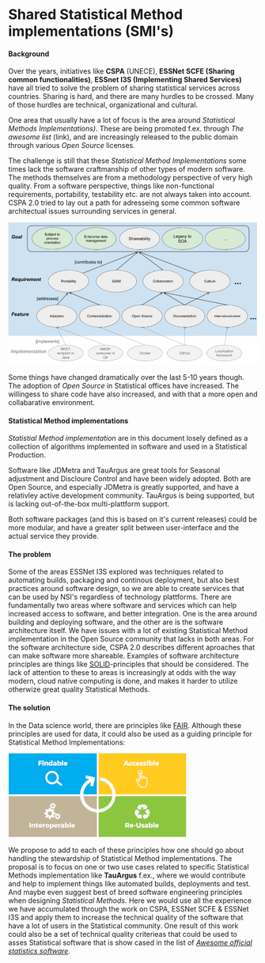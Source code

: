 # Shared Statistical Method implementations (SMI's)

#### Background

Over the years, initiatives like __CSPA__ (UNECE), __ESSNet SCFE (Sharing common functionalities)__, __ESSnet I3S (Implementing Shared Services)__ have all tried to solve the problem of sharing statistical services across countries. Sharing is hard, and there are many hurdles to be crossed. Many of those hurdles are technical, organizational and cultural. 

One area that usually have a lot of focus is the area around _Statistical Methods Implementations)_. These are being promoted f.ex. through _The awesome list_ (link), and are increasingly released to the public domain through various _Open Source_ licenses. 

The challenge is still that these _Statistical Method Implementations_ some times lack the software craftmanship of other types of modern software. The methods themselves are from a methodology perspective of very high quality.  From a software perspective, things like non-functional requirements, portability, testability etc. are not always taken into account. CSPA 2.0 tried to lay out a path for adresseing some common software architectual issues surrounding services in general. 

![CSPA 2.0](cspa.png)

Some things have changed dramatically over the last 5-10 years though. The adoption of _Open Source_ in Statistical offices have increased. The willingess to share code have also increased, and with that a more open and collabarative environment. 

#### Statistical Method implementations

_Statistial Method implementation_ are in this document losely defined as a collection of algorithms implemented in software and used in a Statistical Production.

Software like JDMetra and TauArgus are great tools for Seasonal adjustment and Discloure Control and have been widely adopted. Both are Open Source, and especially JDMetra is greatly supported, and have a relativley active development community. TauArgus is being supported, but is lacking out-of-the-box multi-plattform support. 

Both software packages (and this is based on it's current releases) could be more modular, and have a greater split between user-interface and the actual service they provide. 

#### The problem

Some of the areas ESSNet I3S explored was techniques related to automating builds, packaging and continous deployment, but also best practices around software design, so we are able to create services that can be used by NSI's regardless of technology plattforms. There are fundamentally two areas where software and services which can help increased access to software, and better integration. One is the area around building and deploying software, and the other are is the software architecture itself. We have issues with a lot of existing Statistical Method implementation in the Open Source community that lacks in both areas. For the software architecture side, CSPA 2.0 describes different aproaches that can make software more shareable. Examples of software architecture principles are things like [SOLID](https://en.wikipedia.org/wiki/SOLID)-principles that should be considered. The lack of attention to these to areas is increasingly at odds with the way modern, cloud native computing is done, and makes it harder to utilize otherwize great quality Statistical Methods.  

#### The solution

In the Data science world, there are principles like [FAIR](https://en.wikipedia.org/wiki/FAIR_data). Although these principles are used for data, it could also be used as a guiding principle for Statistical Method Implementations:

![FAIR](fair.png)

We propose to add to each of these principles how one should go about handling the stewardship of Statistical Method implementations. The proposal is to focus on one or two use cases related to specific Statistical Methods implementation like __TauArgus__ f.ex., where we would contribute and help to implement things like automated builds, deployments and test. And maybe even suggest best of breed software engineering principles when designing _Statistical Methods_. Here we would use all the experience we have accumulated through the work on CSPA, ESSNet SCFE & ESSNet I3S and apply them to increase the technical quality of the software that have a lot of users in the Statistical community. One result of this work could also be a set of technical quality criterieas that could be used to asses Statistical software that is show cased in the list of [_Awesome official statistics software_](https://github.com/SNStatComp/awesome-official-statistics-software).